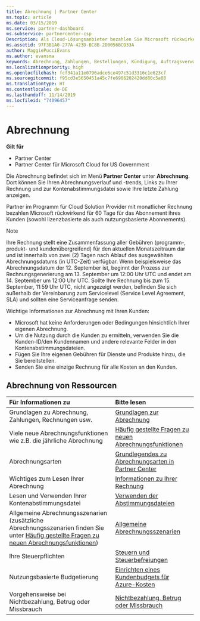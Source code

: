```yaml
---
title: Abrechnung | Partner Center
ms.topic: article
ms.date: 03/15/2019
ms.service: partner-dashboard
ms.subservice: partnercenter-csp
Description: Als Cloud-Lösungsanbieter bezahlen Sie Microsoft rückwirkend für 60 Tage für die lizenzbasierten und die nutzungsbasierten Abonnements Ihrer Kunden.
ms.assetid: 97F3B1A0-277A-423D-BC8B-2D0056BCD33A
author: MaggiePucciEvans
ms.author: evansma
keywords: Abrechnung, Zahlungen, Bestellungen, Kündigung, Auftragsverwaltung, Nichtbezahlung, Betrug, Missbrauch, Steuern, Steuerbefreiungen, Kontenabstimmungsdateien, Kontenabstimmungsdatei
ms.localizationpriority: high
ms.openlocfilehash: fcf341a11e0796adce6ce497c51d3316c1e623cf
ms.sourcegitcommit: f95cd3e5650451a45c7fe6906202420dd80c5a88
ms.translationtype: HT
ms.contentlocale: de-DE
ms.lasthandoff: 11/14/2019
ms.locfileid: "74096457"
---
```

# <a name="billing"></a>Abrechnung

**Gilt für**

-  Partner Center
-  Partner Center für Microsoft Cloud for US Government
 
 
Die Abrechnung befindet sich im Menü **Partner Center** unter **Abrechnung**. Dort können Sie Ihren Abrechnungsverlauf und -trends, Links zu Ihrer Rechnung und zur Kontenabstimmungsdatei sowie Ihre letzte Zahlung anzeigen.

Partner im Programm für Cloud Solution Provider mit monatlicher Rechnung bezahlen Microsoft rückwirkend für 60 Tage für das Abonnement ihres Kunden (sowohl lizenzbasierte als auch nutzungsbasierte Abonnements).

> [!NOTE]  
> Ihre Rechnung stellt eine Zusammenfassung aller Gebühren (programm-, produkt- und kundenübergreifend) für den aktuellen Monatszeitraum dar und ist innerhalb von zwei (2) Tagen nach Ablauf des ausgewählten Abrechnungsdatums (in UTC-Zeit) verfügbar. Wenn beispielsweise das Abrechnungsdatum der 12. September ist, beginnt der Prozess zur Rechnungsgenerierung am 13. September um 12:00 Uhr UTC und endet am 14. September um 12:00 Uhr UTC. Sollte Ihre Rechnung bis zum 15. September, 11:59 Uhr UTC, nicht angezeigt werden, befinden Sie sich außerhalb der Vereinbarung zum Servicelevel (Service Level Agreement, SLA) und sollten eine Serviceanfrage senden. 

Wichtige Informationen zur Abrechnung mit Ihren Kunden:

-   Microsoft hat keine Anforderungen oder Bedingungen hinsichtlich Ihrer eigenen Abrechnung.
-   Um die Nutzung durch die Kunden zu ermitteln, verwenden Sie die Kunden-ID/den Kundennamen und andere relevante Felder in den Kontenabstimmungsdateien.
-   Fügen Sie Ihre eigenen Gebühren für Dienste und Produkte hinzu, die Sie bereitstellen.
-   Senden Sie eine einzige Rechnung für alle Kosten an den Kunden.

## <a name="billing-resources"></a>Abrechnung von Ressourcen
|**Für Informationen zu**   |**Bitte lesen**    |
|:-----------------------------|:-----------------|
|Grundlagen zu Abrechnung, Zahlungen, Rechnungen usw.   |[Grundlagen zur Abrechnung](billing-basics.md)
|Viele neue Abrechnungsfunktionen wie z.B. die jährliche Abrechnung   |[Häufig gestellte Fragen zu neuen Abrechnungsfunktionen](faq-about-new-billing-features.md)|
|Abrechnungsarten   |[Grundlegendes zu Abrechnungsarten in Partner Center](billing-different-types.md)   |
|Wichtiges zum Lesen Ihrer Abrechnung   |[Informationen zu Ihrer Rechnung](read-your-bill.md)   |
|Lesen und Verwenden Ihrer Kontenabstimmungsdatei   |[Verwenden der Abstimmungsdateien](use-the-reconciliation-files.md)|
|Allgemeine Abrechnungsszenarien (zusätzliche Abrechnungsszenarien finden Sie unter [Häufig gestellte Fragen zu neuen Abrechnungsfunktionen](faq-about-new-billing-features.md))|[Allgemeine Abrechnungsszenarien](common-billing-scenarios.md)|
|Ihre Steuerpflichten   | [Steuern und Steuerbefreiungen](tax-and-tax-exemptions.md)|
|Nutzungsbasierte Budgetierung    |[Einrichten eines Kundenbudgets für Azure-Kosten](set-an-azure-spending-budget-for-your-customers.md)|
|Vorgehensweise bei Nichtbezahlung, Betrug oder Missbrauch   |[Nichtbezahlung, Betrug oder Missbrauch](non-payment--fraud--or-misuse.md)|




















